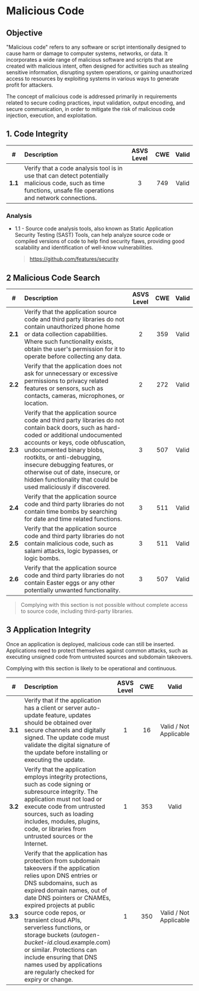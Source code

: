 

# Malicious Code

## Objective


"Malicious code" refers to any software or script intentionally designed to cause harm or damage to computer systems, networks, or data. It incorporates a wide range of malicious software and scripts that are created with malicious intent, often designed for activities such as stealing sensitive information, disrupting system operations, or gaining unauthorized access to resources by exploiting systems in various ways to generate profit for attackers.

The concept of malicious code is addressed primarily in requirements related to secure coding practices, input validation, output encoding, and secure communication, in order to mitigate the risk of malicious code injection, execution, and exploitation.

## 1. Code Integrity

| # | Description | ASVS Level | CWE |Valid
| :---: | :--- | :---: | :---:| :---: |
| **1.1** | Verify that a code analysis tool is in use that can detect potentially malicious code, such as time functions, unsafe file operations and network connections. |3| 749 |Valid

### Analysis

- 1.1 - Source code analysis tools, also known as Static Application Security Testing (SAST) Tools, can help analyze source code or compiled versions of code to help find security flaws, providing good scalability and identification of well-know vulnerabilities.

	> https://github.com/features/security

## 2 Malicious Code Search

| # | Description | ASVS Level | CWE |Valid
| :---: | :--- | :---: | :---:| :---: |
| **2.1** | Verify that the application source code and third party libraries do not contain unauthorized phone home or data collection capabilities. Where such functionality exists, obtain the user's permission for it to operate before collecting any data. |2 | 359 |Valid
| **2.2** | Verify that the application does not ask for unnecessary or excessive permissions to privacy related features or sensors, such as contacts, cameras, microphones, or location. | 2 | 272 |Valid
| **2.3** | Verify that the application source code and third party libraries do not contain back doors, such as hard-coded or additional undocumented accounts or keys, code obfuscation, undocumented binary blobs, rootkits, or anti-debugging, insecure debugging features, or otherwise out of date, insecure, or hidden functionality that could be used maliciously if discovered. | 3 | 507 |Valid
| **2.4** | Verify that the application source code and third party libraries do not contain time bombs by searching for date and time related functions. | 3 | 511 |Valid
| **2.5** | Verify that the application source code and third party libraries do not contain malicious code, such as salami attacks, logic bypasses, or logic bombs. |3 | 511 |Valid
| **2.6** | Verify that the application source code and third party libraries do not contain Easter eggs or any other potentially unwanted functionality. | 3 | 507 |Valid


> Complying with this section is not possible without complete access to source code, including third-party libraries.

## 3 Application Integrity

Once an application is deployed, malicious code can still be inserted. Applications need to protect themselves against common attacks, such as executing unsigned code from untrusted sources and subdomain takeovers.

Complying with this section is likely to be operational and continuous.

| # | Description | ASVS Level | CWE |Valid|
| :---: | :--- | :---: | :---:| :---: | 
| **3.1** | Verify that if the application has a client or server auto-update feature, updates should be obtained over secure channels and digitally signed. The update code must validate the digital signature of the update before installing or executing the update. | 1 | 16 |Valid / Not Applicable
| **3.2** | Verify that the application employs integrity protections, such as code signing or subresource integrity. The application must not load or execute code from untrusted sources, such as loading includes, modules, plugins, code, or libraries from untrusted sources or the Internet. | 1 | 353 |Valid
| **3.3** | Verify that the application has protection from subdomain takeovers if the application relies upon DNS entries or DNS subdomains, such as expired domain names, out of date DNS pointers or CNAMEs, expired projects at public source code repos, or transient cloud APIs, serverless functions, or storage buckets (*autogen-bucket-id*.cloud.example.com) or similar. Protections can include ensuring that DNS names used by applications are regularly checked for expiry or change. | 1 | 350 |Valid / Not Applicable
